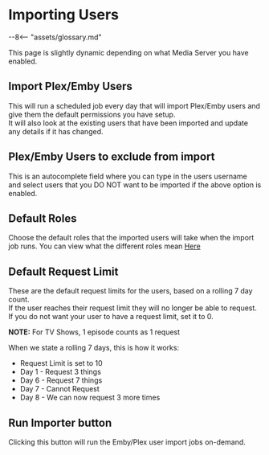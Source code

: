 # Importing Users

 --8<-- "assets/glossary.md"

This page is slightly dynamic depending on what Media Server you have enabled.

## Import Plex/Emby Users

This will run a scheduled job every day that will import Plex/Emby users and give them the default permissions you have setup.  
It will also look at the existing users that have been imported and update any details if it has changed.

## Plex/Emby Users to exclude from import

This is an autocomplete field where you can type in the users username and select users that you DO NOT want to be imported if the above option is enabled.

## Default Roles

Choose the default roles that the imported users will take when the import job runs.
You can view what the different roles mean [Here](../info/user-roles.md)

## Default Request Limit

These are the default request limits for the users, based on a rolling 7 day count.  
If the user reaches their request limit they will no longer be able to request. If you do not want your user to have a request limit, set it to 0.

**NOTE:** For TV Shows, 1 episode counts as 1 request

When we state a rolling 7 days, this is how it works:

* Request Limit is set to 10
* Day 1 - Request 3 things
* Day 6 - Request 7 things
* Day 7 - Cannot Request
* Day 8 - We can now request 3 more times

## Run Importer button

Clicking this button will run the Emby/Plex user import jobs on-demand.
